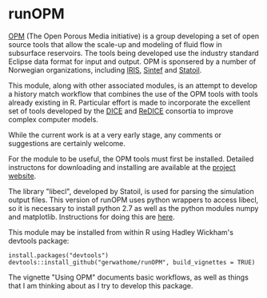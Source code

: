 # runOPM
[OPM](http://opm-project.org/) (The Open Porous Media initiative) is a group developing a set of open source tools that allow the scale-up and modeling of fluid flow in subsurface reservoirs.  The tools being developed use the industry standard Eclipse data format for input and output.  OPM is sponsered by a number of Norwegian organizations, including [IRIS](http://www.iris.no/research/energy), [Sintef](http://www.sintef.no/en/information-and-communication-technology-ict/applied-mathematics/computational-geoscience/#/) and [Statoil](https://www.statoil.com/).

This module, along with other associated modules, is an attempt to develop a history match workflow that combines the use of the OPM tools with tools already existing in R. Particular effort is made to incorporate the excellent set of tools developed by the [DICE](http://dice.emse.fr/) and [ReDICE](http://www.redice-project.org/) consortia to improve complex computer models.

While the current work is at a very early stage, any comments or suggestions are certainly welcome.

For the module to be useful, the OPM tools must first be installed.  Detailed instructons for downloading and installing are available at the [project website](http://opm-project.org/?page_id=36).

The library "libecl", developed by Statoil, is used for parsing the simulation output files.  This version of runOPM uses python wrappers to access libecl, so it is necessary to install python 2.7 as well as the python modules numpy and matplotlib.  Instructions for doing this are [here](http://opm-project.org/?page_id=197&page=6).

This module may be installed from within R using Hadley Wickham's devtools package:

	install.packages("devtools")
	devtools::install_github("gerwathome/runOPM", build_vignettes = TRUE)

The vignette "Using OPM" documents basic workflows, as well as things that I am thinking about as I try to develop this package.